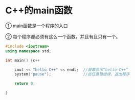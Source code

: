 #  C++的main函数

① main函数是一个程序的入口

② 每个程序都必须有这么一个函数，并且有且只有一个。

```c++
#include <iostream>
using namespace std;

int main() {c++

    cout << "hello C++" << endl;  //屏幕显示“hello C++”
    system("pause");              //按任意键继续，退出程序

    return 0;

}
```

